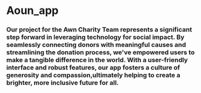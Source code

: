 # Aoun_app
### Our project for the Awn Charity Team represents a significant step forward in leveraging technology for social impact. By seamlessly connecting donors with meaningful causes and streamlining the donation process, we've empowered users to make a tangible difference in the world. With a user-friendly interface and robust features, our app fosters a culture of generosity and compassion,ultimately helping to create a brighter, more inclusive future for all.
